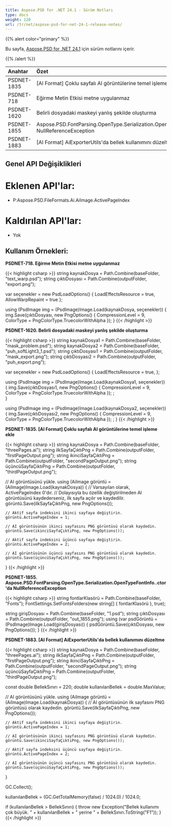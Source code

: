 ```yaml
---
title: Aspose.PSD for .NET 24.1 - Sürüm Notları
type: docs
weight: 120
url: /tr/net/aspose-psd-for-net-24-1-release-notes/
---
```


{{% alert color="primary" %}}

Bu sayfa, [Aspose.PSD for .NET 24.1](https://www.nuget.org/packages/Aspose.PSD/) için sürüm notlarını içerir.

{{% /alert %}}

| **Anahtar**  | **Özet**                                                                                      | **Kategori** |
|:------------|:-----------------------------------------------------------------------------------------------|:------------|
| PSDNET-1835 | [AI Format] Çoklu sayfalı AI görüntülerine temel işleme ekle                                   | Özellik     |
| PSDNET-718  | Eğirme Metin Etkisi metne uygulanmaz                                                          | Hata        |
| PSDNET-1620 | Belirli dosyadaki maskeyi yanlış şekilde oluşturma                                             | Hata        |
| PSDNET-1855 | Aspose.PSD.FontParsing.OpenType.Serialization.OpenTypeFontInfo..ctor'da NullReferenceException | Hata        |
| PSDNET-1883 | [AI Format] AiExporterUtils'da bellek kullanımını düzeltme                                    | Hata        |



## **Genel API Değişiklikleri**
# **Eklenen API'lar:**
- P:Aspose.PSD.FileFormats.Ai.AiImage.ActivePageIndex

# **Kaldırılan API'lar:**
- Yok


## **Kullanım Örnekleri:**

**PSDNET-718. Eğirme Metin Etkisi metne uygulanmaz**

{{< highlight csharp >}}
string kaynakDosya = Path.Combine(baseFolder, "text_warp.psd");
string çıktıDosyası = Path.Combine(outputFolder, "export.png");

var seçenekler = new PsdLoadOptions()
{
    LoadEffectsResource = true,
    AllowWarpRepaint = true
};

using (PsdImage img = (PsdImage)Image.Load(kaynakDosya, seçenekler))
{
    img.Save(çıktıDosyası, new PngOptions() { CompressionLevel = 9, ColorType = PngColorType.TruecolorWithAlpha });
}
{{< /highlight >}}

**PSDNET-1620. Belirli dosyadaki maskeyi yanlış şekilde oluşturma**

{{< highlight csharp >}}
string kaynakDosya1 = Path.Combine(baseFolder, "mask_problem.psd");
string kaynakDosya2 = Path.Combine(baseFolder, "puh_softLight3_1.psd");
string çıktıDosyası1 = Path.Combine(outputFolder, "mask_export.png");
string çıktıDosyası2 = Path.Combine(outputFolder, "puh_export.png");

var seçenekler = new PsdLoadOptions()
{
    LoadEffectsResource = true,
};

using (PsdImage img = (PsdImage)Image.Load(kaynakDosya1, seçenekler))
{
    img.Save(çıktıDosyası1, new PngOptions() { CompressionLevel = 9, ColorType = PngColorType.TruecolorWithAlpha }); ;                
}

using (PsdImage img = (PsdImage)Image.Load(kaynakDosya2, seçenekler))
{
    img.Save(çıktıDosyası2, new PngOptions() { CompressionLevel = 9, ColorType = PngColorType.TruecolorWithAlpha }); ;
}
{{< /highlight >}}

**PSDNET-1835. [AI Format] Çoklu sayfalı AI görüntülerine temel işleme ekle**

{{< highlight csharp >}}
string kaynakDosya = Path.Combine(baseFolder, "threePages.ai");
string ilkSayfaÇıktıPng = Path.Combine(outputFolder, "firstPageOutput.png");
string ikinciSayfaÇıktıPng = Path.Combine(outputFolder, "secondPageOutput.png");
string üçüncüSayfaÇıktıPng = Path.Combine(outputFolder, "thirdPageOutput.png");

// AI görüntüsünü yükle.
using (AiImage görüntü = (AiImage)Image.Load(kaynakDosya))
{
    // Varsayılan olarak, ActivePageIndex 0'dır.
    // Dolayısıyla bu özellik değiştirilmeden AI görüntüsünü kaydederseniz, ilk sayfa açılır ve kaydedilir.
    görüntü.Save(ilkSayfaÇıktıPng, new PngOptions());

    // Aktif sayfa indeksini ikinci sayfaya değiştirin.
    görüntü.ActivePageIndex = 1;

    // AI görüntüsünün ikinci sayfasını PNG görüntüsü olarak kaydedin.
    görüntü.Save(ikinciSayfaÇıktıPng, new PngOptions());

    // Aktif sayfa indeksini üçüncü sayfaya değiştirin.
    görüntü.ActivePageIndex = 2;

    // AI görüntüsünün üçüncü sayfasını PNG görüntüsü olarak kaydedin.
    görüntü.Save(üçüncüSayfaÇıktıPng, new PngOptions());
}
{{< /highlight >}}

**PSDNET-1855. Aspose.PSD.FontParsing.OpenType.Serialization.OpenTypeFontInfo..ctor'da NullReferenceException**

{{< highlight csharp >}}
string fontlarKlasörü = Path.Combine(baseFolder, "Fonts");
FontSettings.SetFontsFolders(new string[] { fontlarKlasörü }, true);

string girişDosyası = Path.Combine(baseFolder, "1.psd");
string çıktıDosyası = Path.Combine(outputFolder, "out_1855.png");
using (var psdGörüntü = (PsdImage)Image.Load(girişDosyası))
{
    psdGörüntü.Save(çıktıDosyası, new PngOptions());
}
{{< /highlight >}}

**PSDNET-1883. [AI Format] AiExporterUtils'da bellek kullanımını düzeltme**

{{< highlight csharp >}}
string kaynakDosya = Path.Combine(baseFolder, "threePages.ai");
string ilkSayfaÇıktıPng = Path.Combine(outputFolder, "firstPageOutput.png");
string ikinciSayfaÇıktıPng = Path.Combine(outputFolder, "secondPageOutput.png");
string üçüncüSayfaÇıktıPng = Path.Combine(outputFolder, "thirdPageOutput.png");

const double BellekSınırı = 220;
double kullanılanBellek = double.MaxValue;

// AI görüntüsünü yükle.
using (AiImage görüntü = (AiImage)Image.Load(kaynakDosya))
{
    // AI görüntüsünün ilk sayfasını PNG görüntüsü olarak kaydedin.
    görüntü.Save(ilkSayfaÇıktıPng, new PngOptions());

    // Aktif sayfa indeksini ikinci sayfaya değiştirin.
    görüntü.ActivePageIndex = 1;

    // AI görüntüsünün ikinci sayfasını PNG görüntüsü olarak kaydedin.
    görüntü.Save(ikinciSayfaÇıktıPng, new PngOptions());

    // Aktif sayfa indeksini üçüncü sayfaya değiştirin.
    görüntü.ActivePageIndex = 2;

    // AI görüntüsünün üçüncü sayfasını PNG görüntüsü olarak kaydedin.
    görüntü.Save(üçüncüSayfaÇıktıPng, new PngOptions());
}

GC.Collect();

kullanılanBellek = (GC.GetTotalMemory(false) / 1024.0) / 1024.0;

if (kullanılanBellek > BellekSınırı)
{
    throw new Exception("Bellek kullanımı çok büyük. " + kullanılanBellek + " yerine " + BellekSınırı.ToString("F1"));
}
{{< /highlight >}}
